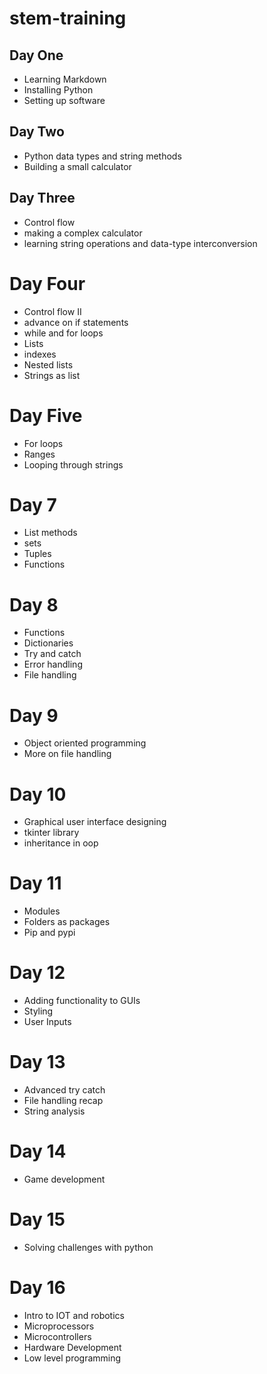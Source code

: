 # stem-training
## Day One
- Learning Markdown
- Installing Python
- Setting up software

## Day Two
- Python data types and string methods
- Building a small calculator

## Day Three
- Control flow
- making a complex calculator
- learning string operations and data-type interconversion

# Day Four
- Control flow II
- advance on if statements 
- while and for loops
- Lists
- indexes
- Nested lists
- Strings as list

# Day Five
- For loops
- Ranges
- Looping through strings
# Day 7
- List methods
- sets
- Tuples
- Functions
# Day 8
- Functions
- Dictionaries
- Try and catch
- Error handling
- File handling
# Day 9
- Object oriented programming
- More on file handling
# Day 10
- Graphical user interface designing
- tkinter library
- inheritance in oop
# Day 11
- Modules
- Folders as packages
- Pip and pypi
# Day 12
- Adding functionality to GUIs
- Styling 
- User Inputs
# Day 13
- Advanced try catch
- File handling recap
- String analysis
# Day 14 
- Game development
# Day 15
- Solving challenges with python
# Day 16
- Intro to IOT and robotics
- Microprocessors
- Microcontrollers
- Hardware Development
- Low level programming
